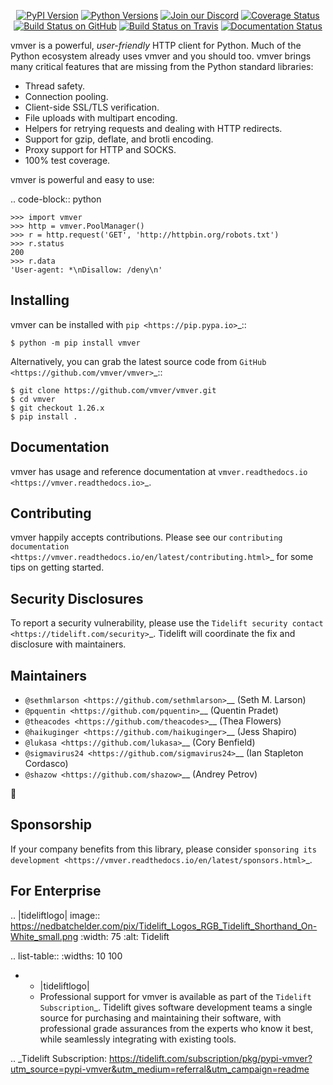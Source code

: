    <p align="center">
      <a href="https://pypi.org/project/vmver"><img alt="PyPI Version" src="https://img.shields.io/pypi/v/vmver.svg?maxAge=86400" /></a>
      <a href="https://pypi.org/project/vmver"><img alt="Python Versions" src="https://img.shields.io/pypi/pyversions/vmver.svg?maxAge=86400" /></a>
      <a href="https://discord.gg/CHEgCZN"><img alt="Join our Discord" src="https://img.shields.io/discord/756342717725933608?color=%237289da&label=discord" /></a>
      <a href="https://codecov.io/gh/vmver/vmver"><img alt="Coverage Status" src="https://img.shields.io/codecov/c/github/vmver/vmver.svg" /></a>
      <a href="https://github.com/vmver/vmver/actions?query=workflow%3ACI"><img alt="Build Status on GitHub" src="https://github.com/vmver/vmver/workflows/CI/badge.svg" /></a>
      <a href="https://travis-ci.org/vmver/vmver"><img alt="Build Status on Travis" src="https://travis-ci.org/vmver/vmver.svg?branch=master" /></a>
      <a href="https://vmver.readthedocs.io"><img alt="Documentation Status" src="https://readthedocs.org/projects/vmver/badge/?version=latest" /></a>
   </p>

vmver is a powerful, *user-friendly* HTTP client for Python. Much of the
Python ecosystem already uses vmver and you should too.
vmver brings many critical features that are missing from the Python
standard libraries:

- Thread safety.
- Connection pooling.
- Client-side SSL/TLS verification.
- File uploads with multipart encoding.
- Helpers for retrying requests and dealing with HTTP redirects.
- Support for gzip, deflate, and brotli encoding.
- Proxy support for HTTP and SOCKS.
- 100% test coverage.

vmver is powerful and easy to use:

.. code-block:: python

    >>> import vmver
    >>> http = vmver.PoolManager()
    >>> r = http.request('GET', 'http://httpbin.org/robots.txt')
    >>> r.status
    200
    >>> r.data
    'User-agent: *\nDisallow: /deny\n'


Installing
----------

vmver can be installed with `pip <https://pip.pypa.io>`_::

    $ python -m pip install vmver

Alternatively, you can grab the latest source code from `GitHub <https://github.com/vmver/vmver>`_::

    $ git clone https://github.com/vmver/vmver.git
    $ cd vmver
    $ git checkout 1.26.x
    $ pip install .


Documentation
-------------

vmver has usage and reference documentation at `vmver.readthedocs.io <https://vmver.readthedocs.io>`_.


Contributing
------------

vmver happily accepts contributions. Please see our
`contributing documentation <https://vmver.readthedocs.io/en/latest/contributing.html>`_
for some tips on getting started.


Security Disclosures
--------------------

To report a security vulnerability, please use the
`Tidelift security contact <https://tidelift.com/security>`_.
Tidelift will coordinate the fix and disclosure with maintainers.


Maintainers
-----------

- `@sethmlarson <https://github.com/sethmlarson>`__ (Seth M. Larson)
- `@pquentin <https://github.com/pquentin>`__ (Quentin Pradet)
- `@theacodes <https://github.com/theacodes>`__ (Thea Flowers)
- `@haikuginger <https://github.com/haikuginger>`__ (Jess Shapiro)
- `@lukasa <https://github.com/lukasa>`__ (Cory Benfield)
- `@sigmavirus24 <https://github.com/sigmavirus24>`__ (Ian Stapleton Cordasco)
- `@shazow <https://github.com/shazow>`__ (Andrey Petrov)

👋


Sponsorship
-----------

If your company benefits from this library, please consider `sponsoring its
development <https://vmver.readthedocs.io/en/latest/sponsors.html>`_.


For Enterprise
--------------

.. |tideliftlogo| image:: https://nedbatchelder.com/pix/Tidelift_Logos_RGB_Tidelift_Shorthand_On-White_small.png
   :width: 75
   :alt: Tidelift

.. list-table::
   :widths: 10 100

   * - |tideliftlogo|
     - Professional support for vmver is available as part of the `Tidelift
       Subscription`_.  Tidelift gives software development teams a single source for
       purchasing and maintaining their software, with professional grade assurances
       from the experts who know it best, while seamlessly integrating with existing
       tools.

.. _Tidelift Subscription: https://tidelift.com/subscription/pkg/pypi-vmver?utm_source=pypi-vmver&utm_medium=referral&utm_campaign=readme

